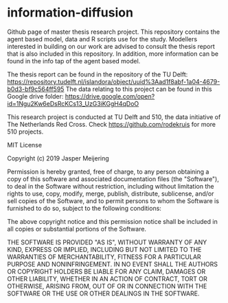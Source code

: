 # information-diffusion
Github page of master thesis research project. This repository contains the agent based model, data and R scripts use for the study. 
Modellers interested in building on our work are advised to consult the thesis report that is also included in this repository.
In addition, more information can be found in the info tap of the agent based model. 

The thesis report can be found in the repository of the TU Delft: https://repository.tudelft.nl/islandora/object/uuid%3Aad1f8abf-1a04-4679-b0d3-bf9c564ff595
The data relating to this project can be found in this Google drive folder: https://drive.google.com/open?id=1Ngu2Kw6eDsRcKCs13_UzG3iKGgH4qDoO

This research project is conducted at TU Delft and 510, the data initiative of The Netherlands Red Cross. Check https://github.com/rodekruis for more 510 projects. 

MIT License

Copyright (c) 2019 Jasper Meijering

Permission is hereby granted, free of charge, to any person obtaining a copy
of this software and associated documentation files (the "Software"), to deal
in the Software without restriction, including without limitation the rights
to use, copy, modify, merge, publish, distribute, sublicense, and/or sell
copies of the Software, and to permit persons to whom the Software is
furnished to do so, subject to the following conditions:

The above copyright notice and this permission notice shall be included in all
copies or substantial portions of the Software.

THE SOFTWARE IS PROVIDED "AS IS", WITHOUT WARRANTY OF ANY KIND, EXPRESS OR
IMPLIED, INCLUDING BUT NOT LIMITED TO THE WARRANTIES OF MERCHANTABILITY,
FITNESS FOR A PARTICULAR PURPOSE AND NONINFRINGEMENT. IN NO EVENT SHALL THE
AUTHORS OR COPYRIGHT HOLDERS BE LIABLE FOR ANY CLAIM, DAMAGES OR OTHER
LIABILITY, WHETHER IN AN ACTION OF CONTRACT, TORT OR OTHERWISE, ARISING FROM,
OUT OF OR IN CONNECTION WITH THE SOFTWARE OR THE USE OR OTHER DEALINGS IN THE
SOFTWARE.



